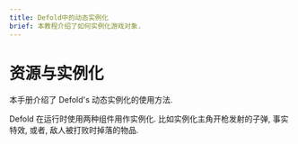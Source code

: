 ```yaml
---
title: Defold中的动态实例化
brief: 本教程介绍了如何实例化游戏对象.
---
```


# 资源与实例化

本手册介绍了 Defold's 动态实例化的使用方法.

Defold 在运行时使用两种组件用作实例化. 比如实例化主角开枪发射的子弹, 事实特效, 或者, 敌人被打败时掉落的物品.



